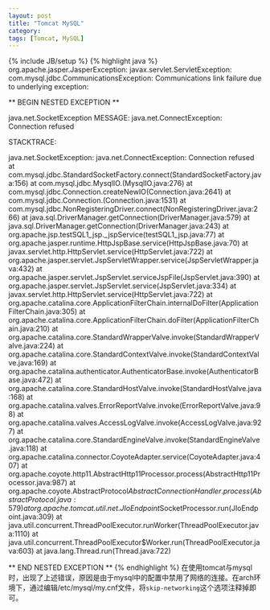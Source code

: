 ```yaml
---
layout: post
title: "Tomcat MySQL"
category: 
tags: [Tomcat, MySQL]
---
```

{% include JB/setup %}
{% highlight java %}
org.apache.jasper.JasperException: javax.servlet.ServletException: com.mysql.jdbc.CommunicationsException: Communications link failure due to underlying exception: 

** BEGIN NESTED EXCEPTION ** 

java.net.SocketException
MESSAGE: java.net.ConnectException: Connection refused

STACKTRACE:

java.net.SocketException: java.net.ConnectException: Connection refused
	at com.mysql.jdbc.StandardSocketFactory.connect(StandardSocketFactory.java:156)
	at com.mysql.jdbc.MysqlIO.<init>(MysqlIO.java:276)
	at com.mysql.jdbc.Connection.createNewIO(Connection.java:2641)
	at com.mysql.jdbc.Connection.<init>(Connection.java:1531)
	at com.mysql.jdbc.NonRegisteringDriver.connect(NonRegisteringDriver.java:266)
	at java.sql.DriverManager.getConnection(DriverManager.java:579)
	at java.sql.DriverManager.getConnection(DriverManager.java:243)
	at org.apache.jsp.testSQL1_jsp._jspService(testSQL1_jsp.java:77)
	at org.apache.jasper.runtime.HttpJspBase.service(HttpJspBase.java:70)
	at javax.servlet.http.HttpServlet.service(HttpServlet.java:722)
	at org.apache.jasper.servlet.JspServletWrapper.service(JspServletWrapper.java:432)
	at org.apache.jasper.servlet.JspServlet.serviceJspFile(JspServlet.java:390)
	at org.apache.jasper.servlet.JspServlet.service(JspServlet.java:334)
	at javax.servlet.http.HttpServlet.service(HttpServlet.java:722)
	at org.apache.catalina.core.ApplicationFilterChain.internalDoFilter(ApplicationFilterChain.java:305)
	at org.apache.catalina.core.ApplicationFilterChain.doFilter(ApplicationFilterChain.java:210)
	at org.apache.catalina.core.StandardWrapperValve.invoke(StandardWrapperValve.java:224)
	at org.apache.catalina.core.StandardContextValve.invoke(StandardContextValve.java:169)
	at org.apache.catalina.authenticator.AuthenticatorBase.invoke(AuthenticatorBase.java:472)
	at org.apache.catalina.core.StandardHostValve.invoke(StandardHostValve.java:168)
	at org.apache.catalina.valves.ErrorReportValve.invoke(ErrorReportValve.java:98)
	at org.apache.catalina.valves.AccessLogValve.invoke(AccessLogValve.java:927)
	at org.apache.catalina.core.StandardEngineValve.invoke(StandardEngineValve.java:118)
	at org.apache.catalina.connector.CoyoteAdapter.service(CoyoteAdapter.java:407)
	at org.apache.coyote.http11.AbstractHttp11Processor.process(AbstractHttp11Processor.java:987)
	at org.apache.coyote.AbstractProtocol$AbstractConnectionHandler.process(AbstractProtocol.java:579)
	at org.apache.tomcat.util.net.JIoEndpoint$SocketProcessor.run(JIoEndpoint.java:309)
	at java.util.concurrent.ThreadPoolExecutor.runWorker(ThreadPoolExecutor.java:1110)
	at java.util.concurrent.ThreadPoolExecutor$Worker.run(ThreadPoolExecutor.java:603)
	at java.lang.Thread.run(Thread.java:722)


** END NESTED EXCEPTION **
{% endhighlight %}
在使用tomcat与mysql时，出现了上述错误，原因是由于mysql中的配置中禁用了网络的连接。在arch环境下，通过编辑/etc/mysql/my.cnf文件，将`skip-networking`这个选项注释掉即可。
